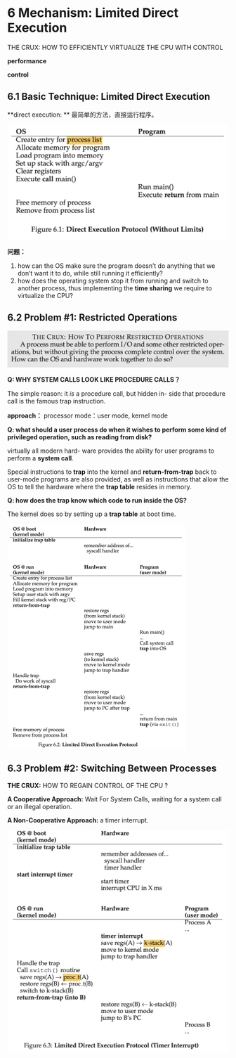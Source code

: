 # 6 Mechanism: Limited Direct Execution

THE CRUX: HOW TO EFFICIENTLY VIRTUALIZE THE CPU WITH CONTROL

**performance** 

**control** 

## 6.1 Basic Technique: Limited Direct Execution

**direct execution: ** 最简单的方法，直接运行程序。

<img src="imgs/1.png" alt="1" style="zoom:50%;" />

**问题：**

1. how can the OS make sure the program doesn’t do anything that we don’t want it to do, while still running it efficiently?
2. how does the operating system stop it from running and switch to another process, thus implementing the **time sharing** we require to virtualize the CPU?

## 6.2 Problem #1: Restricted Operations

<img src="imgs/2.png" style="zoom:50%;" />

**Q: WHY SYSTEM CALLS LOOK LIKE PROCEDURE CALLS？**

The simple reason: it *is* a procedure call, but hidden in- side that procedure call is the famous trap instruction.

**approach：** processor mode：user mode, kernel mode

**Q: what should a user process do when it wishes to perform some kind of privileged operation, such as reading from disk?**

virtually all modern hard- ware provides the ability for user programs to perform a **system call**.

Special instructions to **trap** into the kernel and **return-from-trap** back to user-mode programs are also provided, as well as instructions that allow the OS to tell the hardware where the **trap table** resides in memory.

**Q: how does the trap know which code to run inside the OS?**

The kernel does so by setting up a **trap table** at boot time.

<img src="imgs/3.png" style="zoom:50%;" />

## 6.3 Problem #2: Switching Between Processes

**THE CRUX:** HOW TO REGAIN CONTROL OF THE CPU ?

**A Cooperative Approach:** Wait For System Calls, waiting for a system call or an illegal operation.

**A Non-Cooperative Approach:** a timer interrupt.

<img src="imgs/4.png" alt="4" style="zoom:50%;" />

